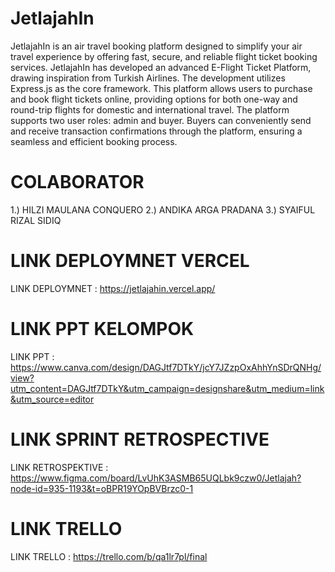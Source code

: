 # JetlajahIn

JetlajahIn is an air travel booking platform designed to simplify your air travel experience by offering fast, secure, and reliable flight ticket booking services. JetlajahIn has developed an advanced E-Flight Ticket Platform, drawing inspiration from Turkish Airlines. The development utilizes Express.js as the core framework. This platform allows users to purchase and book flight tickets online, providing options for both one-way and round-trip flights for domestic and international travel. The platform supports two user roles: admin and buyer. Buyers can conveniently send and receive transaction confirmations through the platform, ensuring a seamless and efficient booking process.

# COLABORATOR
1.) HILZI MAULANA CONQUERO
2.) ANDIKA ARGA PRADANA
3.) SYAIFUL RIZAL SIDIQ

# LINK DEPLOYMNET VERCEL
LINK DEPLOYMNET : https://jetlajahin.vercel.app/

# LINK PPT KELOMPOK
LINK PPT : https://www.canva.com/design/DAGJtf7DTkY/jcY7JZzpOxAhhYnSDrQNHg/view?utm_content=DAGJtf7DTkY&utm_campaign=designshare&utm_medium=link&utm_source=editor

# LINK SPRINT RETROSPECTIVE
LINK RETROSPEKTIVE : https://www.figma.com/board/LvUhK3ASMB65UQLbk9czw0/Jetlajah?node-id=935-1193&t=oBPR19YOpBVBrzc0-1

# LINK TRELLO
LINK TRELLO : https://trello.com/b/qa1lr7pl/final


